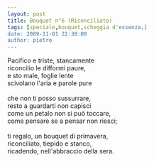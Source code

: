 ```yaml
---
layout: post
title: Bouquet n°6 (Riconciliato)
tags: [speciale,bouquet,scheggia d'essenza,]
date: 2009-11-01 22:38:00
author: pietro
---
```

Pacifico e triste, stancamente<br/>riconcilio le difformi paure,<br/>e sto male, foglie lente<br/>scivolano l'aria e parole pure<br/><br/>che non ti posso sussurrare,<br/>resto a guardarti non capisci<br/>come un petalo non si può toccare,<br/>come pensare se a pensar non riesci;<br/><br/>ti regalo, un bouquet di primavera,<br/>riconciliato, tiepido e stanco,<br/>ricadendo, nell'abbraccio della sera.
